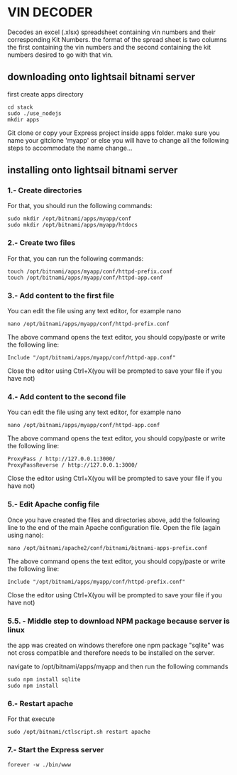 # VIN DECODER

Decodes an excel (.xlsx) spreadsheet containing vin numbers and their corresponding Kit Numbers.
the format of the spread sheet is two columns the first containing the vin numbers and the second containing the kit numbers desired to go with that vin.

## downloading onto lightsail bitnami server
first create apps directory
```
cd stack
sudo ./use_nodejs
mkdir apps
```
Git clone or copy your Express project inside apps folder.
make sure you name your gitclone 'myapp' or else you will have to change all the following steps to accommodate the name change...

## installing onto lightsail bitnami server
### 1.- Create directories

For that, you should run the following commands:

```
sudo mkdir /opt/bitnami/apps/myapp/conf
sudo mkdir /opt/bitnami/apps/myapp/htdocs
```
### 2.- Create two files

For that, you can run the following commands:
```
touch /opt/bitnami/apps/myapp/conf/httpd-prefix.conf
touch /opt/bitnami/apps/myapp/conf/httpd-app.conf
```
### 3.- Add content to the first file

You can edit the file using any text editor, for example nano
```
nano /opt/bitnami/apps/myapp/conf/httpd-prefix.conf
```
The above command opens the text editor, you should copy/paste or write the following line:
```
Include "/opt/bitnami/apps/myapp/conf/httpd-app.conf"
```
Close the editor using Ctrl+X(you will be prompted to save your file if you have not)

### 4.- Add content to the second file

You can edit the file using any text editor, for example nano
```
nano /opt/bitnami/apps/myapp/conf/httpd-app.conf
```
The above command opens the text editor, you should copy/paste or write the following line:
```
ProxyPass / http://127.0.0.1:3000/
ProxyPassReverse / http://127.0.0.1:3000/
```
Close the editor using Ctrl+X(you will be prompted to save your file if you have not)

### 5.- Edit Apache config file

Once you have created the files and directories above, add the following line to the end of the main Apache configuration file. Open the file (again using nano):
```
nano /opt/bitnami/apache2/conf/bitnami/bitnami-apps-prefix.conf
```
The above command opens the text editor, you should copy/paste or write the following line:
```
Include "/opt/bitnami/apps/myapp/conf/httpd-prefix.conf"
```
Close the editor using Ctrl+X(you will be prompted to save your file if you have not)

### 5.5. - Middle step to download NPM package because server is linux
the app was created on windows therefore one npm package "sqlite" was not cross compatible and therefore needs to be installed on the server.

navigate to /opt/bitnami/apps/myapp and then run the following commands
```
sudo npm install sqlite
sudo npm install
```

### 6.- Restart apache

For that execute
```
sudo /opt/bitnami/ctlscript.sh restart apache
```
### 7.- Start the Express server

```
forever -w ./bin/www
```
